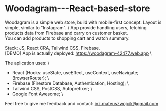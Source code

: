 # Woodagram---React-based-store

Woodagram is a simple web store, build with mobile-first concept. Layout is simple, similar to "Instagram". \ 
App provide handling users, fetching products data from Firebase and carry on customer basket. \
You can add products to shopping cart and watch summary.

Stack: JS, React CRA, Tailwind CSS, Firebase. \
[DEMO] App is actually deployed: https://woodagram-42477.web.app \

The aplication uses: \
- React (Hooks: useState, useEffect, useContext, useNavigate; BrowserRouter); \
- Firebase (Firestore Database, Authentication, Hosting); \
- Tailwind CSS, PostCSS, Autoprefixer; \
- Google Font Awesome; \

Feel free to give me feedback and contact: inz.mateuszwojcik@gmail.com
